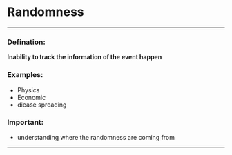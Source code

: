 # Randomness


---
### Defination:

**Inability to track the information of the event happen**





### Examples:
- Physics 
- Economic 
- diease spreading 

### Important:
- understanding where the randomness are coming from 
---
